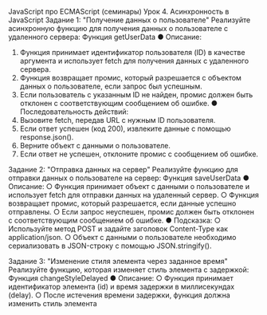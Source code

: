 JavaScript про ECMAScript (семинары)
Урок 4. Асинхронность в JavaScript
Задание 1: "Получение данных о пользователе"
Реализуйте асинхронную функцию для получения данных о пользователе с удаленного
сервера:
Функция getUserData
● Описание:
1. Функция принимает идентификатор пользователя (ID) в качестве
аргумента и использует fetch для получения данных с удаленного
сервера.
2. Функция возвращает промис, который разрешается с объектом данных о
пользователе, если запрос был успешным.
3. Если пользователь с указанным ID не найден, промис должен быть
отклонен с соответствующим сообщением об ошибке.
● Последовательность действий:
1. Вызовите fetch, передав URL с нужным ID пользователя.
2. Если ответ успешен (код 200), извлеките данные с помощью
response.json().
3. Верните объект с данными о пользователе.
4. Если ответ не успешен, отклоните промис с сообщением об ошибке.


Задание 2: "Отправка данных на сервер"
Реализуйте функцию для отправки данных о пользователе на сервер:
Функция saveUserData
● Описание:
○ Функция принимает объект с данными о пользователе и использует
fetch для отправки данных на удаленный сервер.
○ Функция возвращает промис, который разрешается, если данные
успешно отправлены.
○ Если запрос неуспешен, промис должен быть отклонен с
соответствующим сообщением об ошибке.
● Подсказка:
○ Используйте метод POST и задайте заголовок Content-Type как
application/json.
○ Объект с данными о пользователе необходимо сериализовать в
JSON-строку с помощью JSON.stringify().


Задание 3: "Изменение стиля элемента через заданное время"
Реализуйте функцию, которая изменяет стиль элемента с задержкой:
Функция changeStyleDelayed
● Описание:
○ Функция принимает идентификатор элемента (id) и время задержки в
миллисекундах (delay).
○ После истечения времени задержки, функция должна изменить стиль
элемента